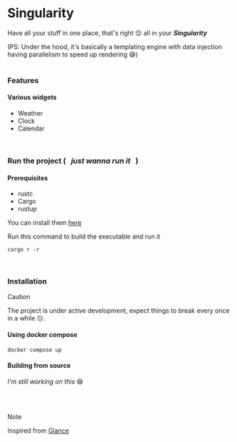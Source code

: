 # Singularity
Have all your stuff in one place, that's right 😌 all in your ___Singularity___ 

(PS: Under the hood, it's basically a templating engine with data injection having parallelism to speed up rendering 😅)
<br/><br/>

### Features
#### Various widgets
* Weather
* Clock
* Calendar

<br/>

### Run the project ( &nbsp; _just wanna run it_ &nbsp; )
#### Prerequisites
- rustc
- Cargo
- rustup

You can install them [here](https://www.rust-lang.org/tools/install)

Run this command to build the executable and run it
```
cargo r -r
```

<br>

### Installation
> [!CAUTION]
>
> The project is under active development, expect things to break every once in a while 😑.


#### Using docker compose

```
docker compose up
```

#### Building from source
_I'm still working on this_ 😅

<br/><br/>

> [!NOTE]
> Inspired from [Glance](https://github.com/glanceapp/glance)
